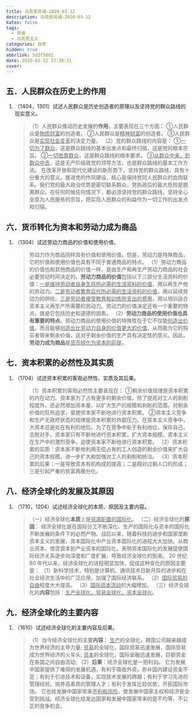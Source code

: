 ```yaml
---
title: 马克思背诵-2020-03-12
description: 马克思背诵-2020-03-12
katex: false
tags:
  - 背诵
  - 马克思主义
categories: 自考
hidden: true
abbrlink: 5d3f50d1
date: 2020-03-12 13:38:21
cover:
---
```


## 五．人民群众在历史上的作用

1. （1404，1301）试述人民群众是历史创造者的原理以及坚持党的群众路线的现实意义。

   > （1）人民群众推动历史发展的**作用**，主要表现在三个方面：
   > ①人民群众是<u>物质财富</u>的创造者。
   > ②人民群众是<u>精神财富</u>的创造者。
   > ③人民群众是<u>实现社会变革</u>的决定力量。
   > （2）党的群众路线的内容是：
   > ①<u>一切为了群众</u>，这是群众路线的基本出发点和最终归宿，这是党的根本宗旨。
   > ②<u>一切依靠群众</u>，这是群众路线的根本要求。
   > ③<u>从群众中来，到群众中去</u>，这是无产阶级政党的领导方法，也是群众路线的基本工作方法。
   > 在改革开放和现代化建设的新形势下，坚持党的群众路线，具有十分重大的意义。推进党的作风建设，核心是保持党同人民群众的血肉联系。我们党的最大政治优势是密切联系群众，党执政后的最大危险是脱离群众。在任何时候任何情况下，都必须坚持党的群众路线，坚持全心全意为人民服务的宗旨，把实现人民群众的利益作为一切工作的出发点和归宿。

## 六．货币转化为资本和劳动力成为商品

1. （1304）试述劳动力商品的价值和使用价值。

   > 劳动力作为商品同样具有价值和使用价值。但是，劳动力是特殊商品，它的价值和使用价值也具有不同于普通商品的特点。
   > （1）劳动力商品的价值也和其他商品的价值一样，是由生产和再生产劳动力商品的社会必要劳动时间决定的。**劳动力商品的价值**包括以下三部分生活资料的价值：<u>一是维持劳动者自身生存所必需的生活资料的价值</u>，用以再生产他的劳动力。<u>二是劳动者繁育后代所必需的生活资料的价值</u>，用以延续劳动力的供给。<u>三是劳动者接受教育和训练所支出的费用</u>，用以培训适合资本主义再生产所需要的劳动力。劳动力的价值决定还有一个重要的特点，就是它包括历史和道德的因素。
   > （2）**劳动力商品的使用价值也具有重要的特点**。劳动力商品的使用价值的特殊性在于它不仅能<u>创造出价值</u>，而且能够<u>创造出比劳动力自身的价值更大的价值</u>，从而能为它的购买者带来剩余价值，这对于剩余价值的生产具有决定性的意义。因此，**劳动力成为商品**是<u>货币转化为资本的前提</u>。

## 七．资本积累的必然性及其实质

1. （1704）试述资本积累的客观必然性、实质及其后果。

   > （1）资本积累的客观必然性主要表现在：
   > ①剩余价值规律是资本积累的内在动力。资本家为了占有更多的剩余价值，除了提高对工人的剥削程度外，还必然增加资本量，以扩大生产的规模和剥削的范围。对剩余价值的狂热追求，驱使资本家不断地进行资本积累。
   > ②资本主义竞争和生产无政府状态的规律是资本积累的外部压力。在资本主义竞争中，大资本总是处在有利的地位。为了在竞争中处于有利地位，保存自己，击败对手，资本家只有不断地进行资本积累，扩大资本规模。资本主义在生产中的激烈竞争，迫使资本家不断地进行资本积累。
   > （2）资本积累的实质：资本家不断地利用无偿占有的工人创造的剩余价值来扩大自己的资本规模，进一步扩大和加强对工人的剥削和统治。
   > （3）资本积累的后果：一是导致资本有机构成的提高；二是相对过剩人口的形成；三是引起严重的贫富两极分化。

## 八．经济全球化的发展及其原因
1. （1710，1204）试述经济全球化的本质、原因及主要内容。

   > （一）经济全球化**本质**上是<u>资源配置的国际化</u>。
   > （二）经济全球化的**原因**：
   > 经济全球化是在国际分工不断深化、生产的国际化与资本的国际化不断发展的条件下的必然产物。战后以来，随着科技的进步和国家垄断资本主义的发展，资本国际化中产业资本国际化的进程大大加快。从商业资本、借贷资本到产业资本的国际化，表明资本国际化的发展促使国际经济关系逐步向深度和广度扩展，导致经济全球化的到来。
   > 20 世纪 80 年代以来，经济全球化的进程明显加快，促成这种变化的原因主要是：
   > （1）新科学技术，特别是计算机、通讯技术日新月异的进步和在社会经济生活中的广泛应用，加强了国际经济联系。
   > （2）<u>国际贸易的自由</u>程度大大提高。
   > （3）<u>国际资本流动</u>的大幅增加。
   > （三）经济全球化的**内容**包括：<u>生产全球化、贸易全球化、资本全球化</u>。

## 九．经济全球化的主要内容
1. （1610）试述经济全球化的主要内容及后果。

   > （1）当今经济全球化的主要**内容**：
   > <u>生产</u>的全球化，跨国公司越来越成为世界经济的主导力量;
   > <u>贸易</u>的全球化，国际贸易迅速发展，国际贸易成为世界经济的火车头;
   > <u>资本</u>的全球化，国际金融迅速发展，巨额资金在各国之间自由流动;
   > （2）**后果**：经济全球化是一把利剑。
   > 它为发展中国家提供了难得的发展机遇，有利于吸收外资，弥补国内建设资金不足；有利于引进技术和设备，实现技术发展的跨越；有利于学习先进的管理经验，培养高素质的管理人才；有利于发挥比较优势，开拓国际市场。
   > 它也给发展中国家带来<u>不利和风险</u>，使发展中国家主权和经济安全受到挑战。经济全球化给发达国家和发展中国家带来的是不均等、不公正的竞争机会。
